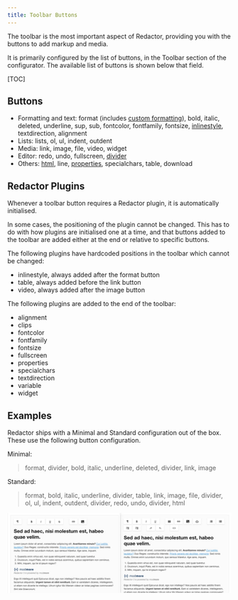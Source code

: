 ```yaml
---
title: Toolbar Buttons
---
```


The toolbar is the most important aspect of Redactor, providing you with the buttons to add markup and media. 

It is primarily configured by the list of buttons, in the Toolbar section of the configurator. The available list of buttons is shown below that field.

[TOC]

## Buttons

- Formatting and text: format (includes [custom formatting](Custom_Formatting)), bold, italic, deleted, underline, sup, sub, fontcolor, fontfamily, fontsize, [inlinestyle](Inline_Styles), textdirection, alignment 
- Lists: lists, ol, ul, indent, outdent 
- Media: link, image, file, video, widget 
- Editor: redo, undo, fullscreen, [divider](Dividers)
- Others: [html](Source), line, [properties](Properties), specialchars, table, download

## Redactor Plugins

Whenever a toolbar button requires a Redactor plugin, it is automatically initialised. 

In some cases, the positioning of the plugin cannot be changed. This has to do with how plugins are initialised one at a time, and that buttons added to the toolbar are added either at the end or relative to specific buttons.

The following plugins have hardcoded positions in the toolbar which cannot be changed:

- inlinestyle, always added after the format button
- table, always added before the link button
- video, always added after the image button

The following plugins are added to the end of the toolbar:

- alignment
- clips
- fontcolor
- fontfamily
- fontsize
- fullscreen
- properties
- specialchars
- textdirection
- variable
- widget

## Examples

Redactor ships with a Minimal and Standard configuration out of the box. These use the following button configuration.

Minimal: 

> format, divider, bold, italic, underline, deleted, divider, link, image

Standard: 

> format, bold, italic, underline, divider, table, link, image, file, divider, ol, ul, indent, outdent, divider, redo, undo, divider, html

![Minimal vs Standard configuration example](../images/min-vs-standard.png)
